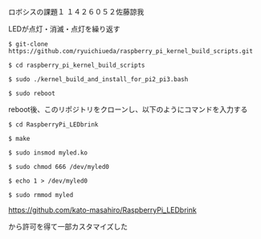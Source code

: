 ロボシスの課題１
１４２６０５２佐藤諒我

LEDが点灯・消滅・点灯を繰り返す
```
$ git-clone https://github.com/ryuichiueda/raspberry_pi_kernel_build_scripts.git

$ cd raspberry_pi_kernel_build_scripts

$ sudo ./kernel_build_and_install_for_pi2_pi3.bash

$ sudo reboot
```
reboot後、このリポジトリをクローンし、以下のようにコマンドを入力する  
```
$ cd RaspberryPi_LEDbrink

$ make

$ sudo insmod myled.ko

$ sudo chmod 666 /dev/myled0

$ echo 1 > /dev/myled0  

$ sudo rmmod myled
```

https://github.com/kato-masahiro/RaspberryPi_LEDbrink

から許可を得て一部カスタマイズした
